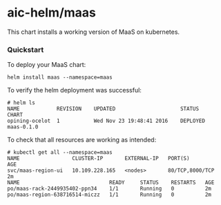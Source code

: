 # aic-helm/maas

This chart installs a working version of MaaS on kubernetes.


### Quickstart

To deploy your MaaS chart:

```
helm install maas --namespace=maas
```

To verify the helm deployment was successful:
```
# helm ls
NAME          	REVISION	UPDATED                 	STATUS  	CHART     
opining-ocelot	1       	Wed Nov 23 19:48:41 2016	DEPLOYED	maas-0.1.0
```

To check that all resources are working as intended:
```
# kubectl get all --namespace=maas
NAME                 CLUSTER-IP       EXTERNAL-IP   PORT(S)           AGE
svc/maas-region-ui   10.109.228.165   <nodes>       80/TCP,8000/TCP   2m
NAME                             READY     STATUS    RESTARTS   AGE
po/maas-rack-2449935402-ppn34    1/1       Running   0          2m
po/maas-region-638716514-miczz   1/1       Running   0          2m
```
